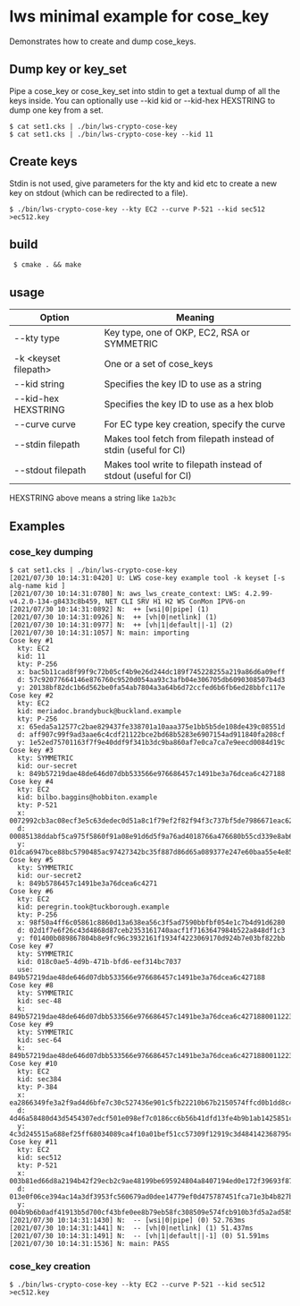 # lws minimal example for cose_key

Demonstrates how to create and dump cose_keys.

## Dump key or key_set

Pipe a cose_key or cose_key_set into stdin to get a textual dump of all the keys
inside.  You can optionally use --kid kid or --kid-hex HEXSTRING to dump one key
from a set.

```
$ cat set1.cks | ./bin/lws-crypto-cose-key
$ cat set1.cks | ./bin/lws-crypto-cose-key --kid 11
```

## Create keys

Stdin is not used, give parameters for the kty and kid etc to create a
new key on stdout (which can be redirected to a file).

```
$ ./bin/lws-crypto-cose-key --kty EC2 --curve P-521 --kid sec512 >ec512.key
```

## build

```
 $ cmake . && make
```

## usage

|Option|Meaning|
|---|---|
|--kty type|Key type, one of OKP, EC2, RSA or SYMMETRIC|
|-k \<keyset filepath\>|One or a set of cose_keys|
|--kid string|Specifies the key ID to use as a string|
|--kid-hex HEXSTRING|Specifies the key ID to use as a hex blob|
|--curve curve|For EC type key creation, specify the curve|
|--stdin filepath|Makes tool fetch from filepath instead of stdin (useful for CI)|
|--stdout filepath|Makes tool write to filepath instead of stdout (useful for CI)|


HEXSTRING above means a string like `1a2b3c`

## Examples

### cose_key dumping

```
$ cat set1.cks | ./bin/lws-crypto-cose-key
[2021/07/30 10:14:31:0420] U: LWS cose-key example tool -k keyset [-s alg-name kid ]
[2021/07/30 10:14:31:0780] N: aws_lws_create_context: LWS: 4.2.99-v4.2.0-134-g8433c8b459, NET CLI SRV H1 H2 WS ConMon IPV6-on
[2021/07/30 10:14:31:0892] N:  ++ [wsi|0|pipe] (1)
[2021/07/30 10:14:31:0926] N:  ++ [vh|0|netlink] (1)
[2021/07/30 10:14:31:0977] N:  ++ [vh|1|default||-1] (2)
[2021/07/30 10:14:31:1057] N: main: importing
Cose key #1
  kty: EC2
  kid: 11
  kty: P-256
  x: bac5b11cad8f99f9c72b05cf4b9e26d244dc189f745228255a219a86d6a09eff
  d: 57c92077664146e876760c9520d054aa93c3afb04e306705db6090308507b4d3
  y: 20138bf82dc1b6d562be0fa54ab7804a3a64b6d72ccfed6b6fb6ed28bbfc117e
Cose key #2
  kty: EC2
  kid: meriadoc.brandybuck@buckland.example
  kty: P-256
  x: 65eda5a12577c2bae829437fe338701a10aaa375e1bb5b5de108de439c08551d
  d: aff907c99f9ad3aae6c4cdf21122bce2bd68b5283e6907154ad911840fa208cf
  y: 1e52ed75701163f7f9e40ddf9f341b3dc9ba860af7e0ca7ca7e9eecd0084d19c
Cose key #3
  kty: SYMMETRIC
  kid: our-secret
  k: 849b57219dae48de646d07dbb533566e976686457c1491be3a76dcea6c427188
Cose key #4
  kty: EC2
  kid: bilbo.baggins@hobbiton.example
  kty: P-521
  x: 0072992cb3ac08ecf3e5c63dedec0d51a8c1f79ef2f82f94f3c737bf5de7986671eac625fe8257bbd0394644caaa3aaf8f27a4585fbbcad0f2457620085e5c8f42ad
  d: 00085138ddabf5ca975f5860f91a08e91d6d5f9a76ad4018766a476680b55cd339e8ab6c72b5facdb2a2a50ac25bd086647dd3e2e6e99e84ca2c3609fdf177feb26d
  y: 01dca6947bce88bc5790485ac97427342bc35f887d86d65a089377e247e60baa55e4e8501e2ada5724ac51d6909008033ebc10ac999b9d7f5cc2519f3fe1ea1d9475
Cose key #5
  kty: SYMMETRIC
  kid: our-secret2
  k: 849b5786457c1491be3a76dcea6c4271
Cose key #6
  kty: EC2
  kid: peregrin.took@tuckborough.example
  kty: P-256
  x: 98f50a4ff6c05861c8860d13a638ea56c3f5ad7590bbfbf054e1c7b4d91d6280
  d: 02d1f7e6f26c43d4868d87ceb2353161740aacf1f7163647984b522a848df1c3
  y: f01400b089867804b8e9fc96c3932161f1934f4223069170d924b7e03bf822bb
Cose key #7
  kty: SYMMETRIC
  kid: 018c0ae5-4d9b-471b-bfd6-eef314bc7037
  use: 849b57219dae48de646d07dbb533566e976686457c1491be3a76dcea6c427188
Cose key #8
  kty: SYMMETRIC
  kid: sec-48
  k: 849b57219dae48de646d07dbb533566e976686457c1491be3a76dcea6c42718800112233778899aa2122232425262728
Cose key #9
  kty: SYMMETRIC
  kid: sec-64
  k: 849b57219dae48de646d07dbb533566e976686457c1491be3a76dcea6c42718800112233778899aa2122232425262728aabbccddeeffa5a6a7a8a9a0b1b2b3b4
Cose key #10
  kty: EC2
  kid: sec384
  kty: P-384
  x: ea2866349fe3a2f9ad4d6bfe7c30c527436e901c5fb22210b67b2150574ffcd0b1dd8c43d5d1e3d5cb849ecec202117c
  d: 4d46a58480d43d5454307edcf501e098ef7c0186cc6b56b41dfd13fe4b9b1ab1425851cf5b23e6636ed18f5bbdde1896
  y: 4c3d245515a688ef25ff68034089ca4f10a01bef51cc57309f12919c3d484142368795c6f2a5d30af650b4e12d0133e4
Cose key #11
  kty: EC2
  kid: sec512
  kty: P-521
  x: 003b81ed66d8a2194b42f29ecb2c9ae48199be695924804a8407194ed0e172f39693f870f32463e2d36950034a21901487c5a0c43a1713a818fb89fa8a5b3b2dc181
  d: 013e0f06ce394ac14a3df3953fc560679ad0dee14779ef0d475787451fca71e3b4b827b6f7cedcf00e23c716fb829b5419234ba5c92c33e0bc94351fe97be21f2b82
  y: 004b9b6b0adf41913b5d700cf43bfe0ee8b79eb58fc308509e574fcb910b3fd5a2ad585affc6776f7fc9d4ff48f5923fe900660ecc6e3720f89c1363eecfffb38b5b
[2021/07/30 10:14:31:1430] N:  -- [wsi|0|pipe] (0) 52.763ms
[2021/07/30 10:14:31:1441] N:  -- [vh|0|netlink] (1) 51.437ms
[2021/07/30 10:14:31:1491] N:  -- [vh|1|default||-1] (0) 51.591ms
[2021/07/30 10:14:31:1536] N: main: PASS

```

### cose_key creation

```
$ ./bin/lws-crypto-cose-key --kty EC2 --curve P-521 --kid sec512 >ec512.key
```

